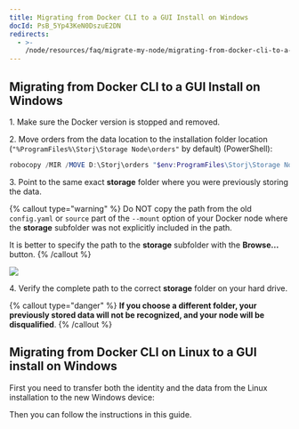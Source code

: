 ```yaml
---
title: Migrating from Docker CLI to a GUI Install on Windows
docId: PsB_5Yp43KeN0DszuE2DN
redirects:
  - >-
    /node/resources/faq/migrate-my-node/migrating-from-docker-cli-to-a-gui-install-on-windows
---
```


## Migrating from Docker CLI to a GUI Install on Windows

1\. Make sure the Docker version is stopped and removed.

2\. Move orders from the data location to the installation folder location (`"%ProgramFiles%\Storj\Storage Node\orders"` by default) (PowerShell):

```powershell
robocopy /MIR /MOVE D:\Storj\orders "$env:ProgramFiles\Storj\Storage Node\orders"
```

3\. Point to the same exact **storage** folder where you were previously storing the data.

{% callout type="warning"  %}
Do NOT copy the path from the old `config.yaml` or `source` part of the `--mount` option of your Docker node where the **storage** subfolder was not explicitly included in the path.

It is better to specify the path to the **storage** subfolder with the **Browse...** button.
{% /callout %}

![](https://link.us1.storjshare.io/raw/jua7rls6hkx5556qfcmhrqed2tfa/docs/images/1ObCw2xLut_f0t9c1E9Jl_image.png)

4\. Verify the complete path to the correct **storage** folder on your hard drive.

{% callout type="danger"  %}
**If you choose a different folder, your previously stored data will not be recognized, and your node will be disqualified**.
{% /callout %}

## Migrating from Docker CLI on Linux to a GUI install on Windows

First you need to transfer both the identity and the data from the Linux installation to the new Windows device: [](docId:jEntWNvi2M6Eo74NICIJg)

Then you can follow the instructions in this guide.
